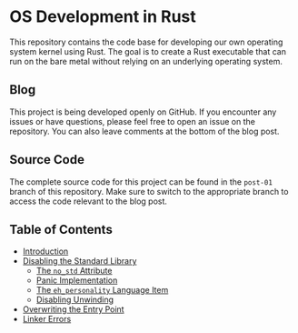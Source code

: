 # OS Development in Rust

This repository contains the code base for developing our own operating system kernel using Rust. The goal is to create a Rust executable that can run on the bare metal without relying on an underlying operating system.

## Blog

This project is being developed openly on GitHub. If you encounter any issues or have questions, please feel free to open an issue on the repository. You can also leave comments at the bottom of the blog post.

## Source Code

The complete source code for this project can be found in the `post-01` branch of this repository. Make sure to switch to the appropriate branch to access the code relevant to the blog post.

## Table of Contents

- [Introduction](#introduction)
- [Disabling the Standard Library](#disabling-the-standard-library)
  - [The `no_std` Attribute](#the-no_std-attribute)
  - [Panic Implementation](#panic-implementation)
  - [The `eh_personality` Language Item](#the-eh_personality-language-item)
  - [Disabling Unwinding](#disabling-unwinding)
- [Overwriting the Entry Point](#overwriting-the-entry-point)
- [Linker Errors](#linker-errors)
